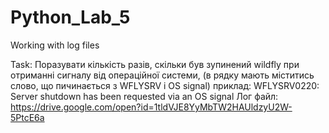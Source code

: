 # Python_Lab_5
Working with log files 

Task:
Поразувати кількість разів, скільки був зупинений wildfly при отриманні сигналу від операційної системи, (в рядку мають міститись слово, що пичинається з WFLYSRV  і  OS signal) приклад:
WFLYSRV0220: Server shutdown has been requested via an OS signal
Лог файл: 
https://drive.google.com/open?id=1tldVJE8YyMbTW2HAUldzyU2W-5PtcE6a
